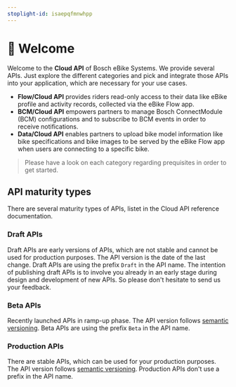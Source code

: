```yaml
---
stoplight-id: isaepqfmnwhpp
---
```


# 👋 Welcome
Welcome to the **Cloud API** of Bosch eBike Systems. We provide several APIs. Just explore the different categories and pick and integrate those APIs into your application, which are necessary for your use cases.

- **Flow/Cloud API** provides riders read-only access to their data like eBike profile and activity records, collected via the eBike Flow app.
- **BCM/Cloud API** empowers partners to manage Bosch ConnectModule (BCM) configurations and to subscribe to BCM events in order to receive notifications.
- **Data/Cloud API** enables partners to upload bike model information like bike specifications and bike images to be served by the eBike Flow app when users are connecting to a specific bike.


<!-- theme: info -->
> Please have a look on each category regarding prequisites in order to get started.

## API maturity types
There are several maturity types of APIs, listet in the Cloud API reference documentation.
### Draft APIs
Draft APIs are early versions of APIs, which are not stable and cannot be used for production purposes. The API version is the date of the last change. Draft APIs are using the prefix `Draft` in the API name. The intention of publishing draft APIs is to involve you already in an early stage during design and development of new APIs. So please don't hesitate to send us your feedback.
### Beta APIs
Recently launched APIs in ramp-up phase. The API version follows [semantic versioning](https://semver.org/). Beta APIs are using the prefix `Beta` in the API name.
### Production APIs
There are stable APIs, which can be used for your production purposes. The API version follows [semantic versioning](https://semver.org/). Production APIs don't use a prefix in the API name.

